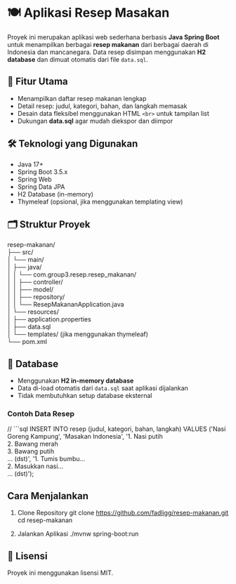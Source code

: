 # 🍽️ Aplikasi Resep Masakan

Proyek ini merupakan aplikasi web sederhana berbasis **Java Spring Boot** untuk menampilkan berbagai **resep makanan** dari berbagai daerah di Indonesia dan mancanegara. Data resep disimpan menggunakan **H2 database** dan dimuat otomatis dari file `data.sql`.

## 🚀 Fitur Utama

- Menampilkan daftar resep makanan lengkap
- Detail resep: judul, kategori, bahan, dan langkah memasak
- Desain data fleksibel menggunakan HTML `<br>` untuk tampilan list
- Dukungan **data.sql** agar mudah diekspor dan diimpor

## 🛠️ Teknologi yang Digunakan

- Java 17+
- Spring Boot 3.5.x
- Spring Web
- Spring Data JPA
- H2 Database (in-memory)
- Thymeleaf (opsional, jika menggunakan templating view)

## 🗂️ Struktur Proyek

resep-makanan/ <br>
├── src/ <br>
│ └── main/ <br>
│ ├── java/ <br>
│ │ └── com.group3.resep.resep_makanan/ <br>
│ │ ├── controller/ <br>
│ │ ├── model/ <br> 
│ │ ├── repository/ <br>
│ │ └── ResepMakananApplication.java <br>
│ └── resources/ <br>
│   ├── application.properties <br>
│   ├── data.sql <br>
│   └── templates/ (jika menggunakan thymeleaf) <br>
└── pom.xml 


## 💾 Database

- Menggunakan **H2 in-memory database**
- Data di-load otomatis dari `data.sql` saat aplikasi dijalankan
- Tidak membutuhkan setup database eksternal

### Contoh Data Resep

// ```sql
INSERT INTO resep (judul, kategori, bahan, langkah) VALUES
('Nasi Goreng Kampung', 'Masakan Indonesia', 
'1. Nasi putih<br>2. Bawang merah<br>3. Bawang putih<br>... (dst)', 
'1. Tumis bumbu...<br>2. Masukkan nasi...<br>... (dst)');

## Cara Menjalankan
1. Clone Repository
git clone https://github.com/fadligg/resep-makanan.git
cd resep-makanan

2. Jalankan Aplikasi
./mvnw spring-boot:run

##  📄 Lisensi
Proyek ini menggunakan lisensi MIT.
